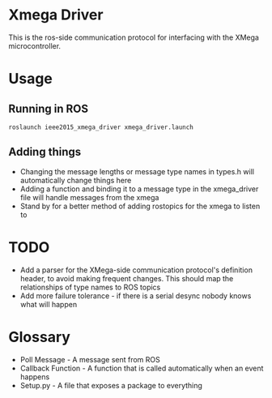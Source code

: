 Xmega Driver
============

This is the ros-side communication protocol for interfacing with the XMega microcontroller.

# Usage

## Running in ROS

```roslaunch ieee2015_xmega_driver xmega_driver.launch```

## Adding things
* Changing the message lengths or message type names in types.h will automatically change things here
* Adding a function and binding it to a message type in the xmega_driver file will handle messages from the xmega
* Stand by for a better method of adding rostopics for the xmega to listen to



# TODO
* Add a parser for the XMega-side communication protocol's definition header, to avoid making frequent changes. This should map the relationships of type names to ROS topics
* Add more failure tolerance - if there is a serial desync nobody knows what will happen

# Glossary

 * Poll Message - A message sent from ROS
 * Callback Function - A function that is called automatically when an event happens
 * Setup.py - A file that exposes a package to everything
